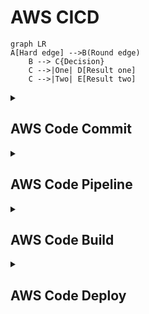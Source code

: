 # AWS CICD 

```mermaid
graph LR
A[Hard edge] -->B(Round edge)
    B --> C{Decision}
    C -->|One| D[Result one]
    C -->|Two| E[Result two]
```
<details>
	<summary><h2>AWS Code Commit</h2></summary>

	
</details>
<details>
	<summary><h2>AWS Code Pipeline</h2></summary>
</details>
<details>
	<summary><h2>AWS Code Build</h2></summary>
</details>
<details>
	<summary><h2>AWS Code Deploy</h2></summary>
</details>
